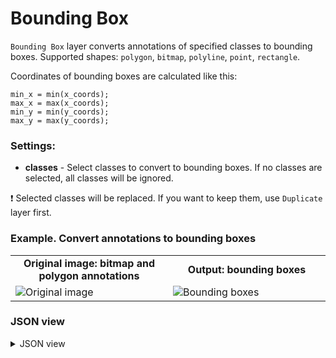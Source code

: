 # Bounding Box

`Bounding Box` layer converts annotations of specified classes to bounding boxes.
Supported shapes: `polygon`, `bitmap`, `polyline`, `point`, `rectangle`.

Coordinates of bounding boxes are calculated like this:

```
min_x = min(x_coords);
max_x = max(x_coords);
min_y = min(y_coords);
max_y = max(y_coords);
```

### Settings:

- **classes** - Select classes to convert to bounding boxes. If no classes are selected, all classes will be ignored.

❗ Selected classes will be replaced. If you want to keep them, use `Duplicate` layer first.

### Example. Convert annotations to bounding boxes

<table>
<tr>
<td style="text-align:center; width:50%"><strong>Original image: bitmap and polygon annotations</strong></td>
<td style="text-align:center; width:50%"><strong>Output: bounding boxes</strong></td>
</tr>
<tr>
<td> <img src="https://github.com/supervisely-ecosystem/ml-nodes/assets/79905215/175304fb-563c-4a62-b300-e972de93d82e" alt="Original image" /> </td>
<td> <img src="https://github.com/supervisely-ecosystem/ml-nodes/assets/79905215/d936292b-ca1d-4ba7-8dce-51b01edcf069" alt="Bounding boxes" /> </td>
</tr>
</table>

### JSON view

<details>
  <summary>JSON view</summary>
<pre>
{
  "action": "bbox",
  "src": ["$data_5"],
  "dst": "$bbox_7",
  "settings": {
    "classes_mapping": {
      "ballon": "__default__"
    }
  }
}
</pre>
</details>
